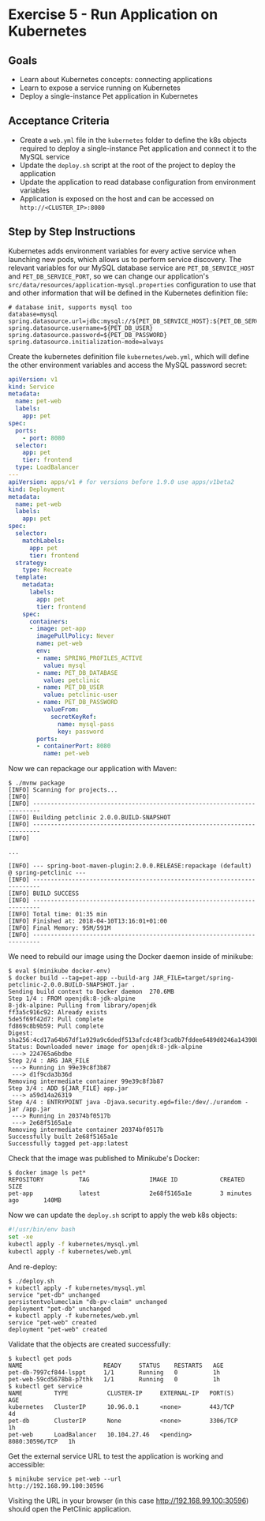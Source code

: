 # Exercise 5 - Run Application on Kubernetes

## Goals

* Learn about Kubernetes concepts: connecting applications
* Learn to expose a service running on Kubernetes
* Deploy a single-instance Pet application in Kubernetes

## Acceptance Criteria

* Create a `web.yml` file in the `kubernetes` folder to define the k8s objects
required to deploy a single-instance Pet application and connect it to the MySQL
service
* Update the `deploy.sh` script at the root of the project to deploy the application
* Update the application to read database configuration from environment variables
* Application is exposed on the host and can be accessed on `http://<CLUSTER_IP>:8080`

## Step by Step Instructions

Kubernetes adds environment variables for every active service when launching
new pods, which allows us to perform service discovery. The relevant variables
for our MySQL database service are `PET_DB_SERVICE_HOST` and `PET_DB_SERVICE_PORT`,
so we can change our application's `src/data/resources/application-mysql.properties`
configuration to use that and other information that will be defined in the
Kubernetes definition file:

```properties
# database init, supports mysql too
database=mysql
spring.datasource.url=jdbc:mysql://${PET_DB_SERVICE_HOST}:${PET_DB_SERVICE_PORT}/${PET_DB_DATABASE}
spring.datasource.username=${PET_DB_USER}
spring.datasource.password=${PET_DB_PASSWORD}
spring.datasource.initialization-mode=always
```

Create the kubernetes definition file `kubernetes/web.yml`, which will define the
other environment variables and access the MySQL password secret:

```yaml
apiVersion: v1
kind: Service
metadata:
  name: pet-web
  labels:
    app: pet
spec:
  ports:
    - port: 8080
  selector:
    app: pet
    tier: frontend
  type: LoadBalancer
---
apiVersion: apps/v1 # for versions before 1.9.0 use apps/v1beta2
kind: Deployment
metadata:
  name: pet-web
  labels:
    app: pet
spec:
  selector:
    matchLabels:
      app: pet
      tier: frontend
  strategy:
    type: Recreate
  template:
    metadata:
      labels:
        app: pet
        tier: frontend
    spec:
      containers:
      - image: pet-app
        imagePullPolicy: Never
        name: pet-web
        env:
        - name: SPRING_PROFILES_ACTIVE
          value: mysql
        - name: PET_DB_DATABASE
          value: petclinic
        - name: PET_DB_USER
          value: petclinic-user
        - name: PET_DB_PASSWORD
          valueFrom:
            secretKeyRef:
              name: mysql-pass
              key: password
        ports:
        - containerPort: 8080
          name: pet-web
```

Now we can repackage our application with Maven:

```shell
$ ./mvnw package
[INFO] Scanning for projects...
[INFO]                                                                         
[INFO] ------------------------------------------------------------------------
[INFO] Building petclinic 2.0.0.BUILD-SNAPSHOT
[INFO] ------------------------------------------------------------------------
[INFO]

...

[INFO] --- spring-boot-maven-plugin:2.0.0.RELEASE:repackage (default) @ spring-petclinic ---
[INFO] ------------------------------------------------------------------------
[INFO] BUILD SUCCESS
[INFO] ------------------------------------------------------------------------
[INFO] Total time: 01:35 min
[INFO] Finished at: 2018-04-10T13:16:01+01:00
[INFO] Final Memory: 95M/591M
[INFO] ------------------------------------------------------------------------
```

We need to rebuild our image using the Docker daemon inside of minikube:

```shell
$ eval $(minikube docker-env)
$ docker build --tag=pet-app --build-arg JAR_FILE=target/spring-petclinic-2.0.0.BUILD-SNAPSHOT.jar .
Sending build context to Docker daemon  270.6MB
Step 1/4 : FROM openjdk:8-jdk-alpine
8-jdk-alpine: Pulling from library/openjdk
ff3a5c916c92: Already exists
5de5f69f42d7: Pull complete
fd869c8b9b59: Pull complete
Digest: sha256:4cd17a64b67df1a929a9c6dedf513afcdc48f3ca0b7fddee6489d0246a14390b
Status: Downloaded newer image for openjdk:8-jdk-alpine
 ---> 224765a6bdbe
Step 2/4 : ARG JAR_FILE
 ---> Running in 99e39c8f3b87
 ---> d1f9cda3b36d
Removing intermediate container 99e39c8f3b87
Step 3/4 : ADD ${JAR_FILE} app.jar
 ---> a59d14a26319
Step 4/4 : ENTRYPOINT java -Djava.security.egd=file:/dev/./urandom -jar /app.jar
 ---> Running in 20374bf0517b
 ---> 2e68f5165a1e
Removing intermediate container 20374bf0517b
Successfully built 2e68f5165a1e
Successfully tagged pet-app:latest
```

Check that the image was published to Minikube's Docker:

```shell
$ docker image ls pet*
REPOSITORY          TAG                 IMAGE ID            CREATED             SIZE
pet-app             latest              2e68f5165a1e        3 minutes ago       140MB
```

Now we can update the `deploy.sh` script to apply the web k8s objects:

```bash
#!/usr/bin/env bash
set -xe
kubectl apply -f kubernetes/mysql.yml
kubectl apply -f kubernetes/web.yml
```

And re-deploy:

```shell
$ ./deploy.sh
+ kubectl apply -f kubernetes/mysql.yml
service "pet-db" unchanged
persistentvolumeclaim "db-pv-claim" unchanged
deployment "pet-db" unchanged
+ kubectl apply -f kubernetes/web.yml
service "pet-web" created
deployment "pet-web" created
```

Validate that the objects are created successfully:

```shell
$ kubectl get pods
NAME                       READY     STATUS    RESTARTS   AGE
pet-db-7997cf844-lsppt     1/1       Running   0          1h
pet-web-59cd5678b8-p7thk   1/1       Running   0          1h
$ kubectl get service
NAME         TYPE           CLUSTER-IP     EXTERNAL-IP   PORT(S)          AGE
kubernetes   ClusterIP      10.96.0.1      <none>        443/TCP          4d
pet-db       ClusterIP      None           <none>        3306/TCP         1h
pet-web      LoadBalancer   10.104.27.46   <pending>     8080:30596/TCP   1h
```

Get the external service URL to test the application is working and accessible:

```shell
$ minikube service pet-web --url
http://192.168.99.100:30596
```

Visiting the URL in your browser (in this case http://192.168.99.100:30596)
should open the PetClinic application.
